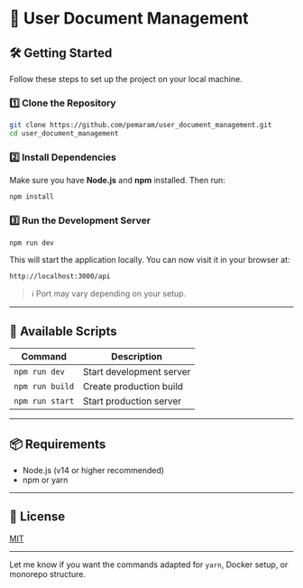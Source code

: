 # 🚀 User Document Management

## 🛠️ Getting Started

Follow these steps to set up the project on your local machine.

### 1️⃣ Clone the Repository

```bash
git clone https://github.com/pemaram/user_document_management.git
cd user_document_management
```

### 2️⃣ Install Dependencies

Make sure you have **Node.js** and **npm** installed. Then run:

```bash
npm install
```

### 3️⃣ Run the Development Server

```bash
npm run dev
```

This will start the application locally. You can now visit it in your browser at:

```
http://localhost:3000/api
```

> ℹ️ Port may vary depending on your setup.

---

## 🧪 Available Scripts

| Command         | Description              |
| --------------- | ------------------------ |
| `npm run dev`   | Start development server |
| `npm run build` | Create production build  |
| `npm run start` | Start production server  |

---

## 📦 Requirements

* Node.js (v14 or higher recommended)
* npm or yarn

---

## 📄 License

[MIT](LICENSE)

---

Let me know if you want the commands adapted for `yarn`, Docker setup, or monorepo structure.
